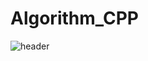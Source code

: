 # Algorithm_CPP
![header](https://capsule-render.vercel.app/api?type=venom&color=auto&height=300&section=header&text=SSAFY&fontSize=90)
